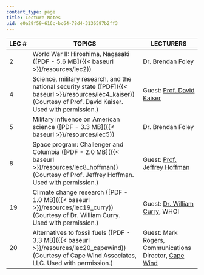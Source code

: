 ```yaml
---
content_type: page
title: Lecture Notes
uid: e0a29f59-616c-bc64-78d4-3136597b2ff3
---
```


| LEC # | TOPICS | LECTURERS |
| --- | --- | --- |
| 2 | World War II: Hiroshima, Nagasaki ([PDF - 5.6 MB]({{< baseurl >}}/resources/lec2)) | Dr. Brendan Foley |
| 4 | Science, military research, and the national security state ([PDF]({{< baseurl >}}/resources/lec4_kaiser)) (Courtesy of Prof. David Kaiser. Used with permission.) | Guest: [Prof. David Kaiser](http://web.mit.edu/dikaiser/www/) |
| 5 | Military influence on American science ([PDF - 3.3 MB]({{< baseurl >}}/resources/lec5)) | Dr. Brendan Foley |
| 8 | Space program: Challenger and Columbia ([PDF - 2.0 MB]({{< baseurl >}}/resources/lec8_hoffman)) (Courtesy of Prof. Jeffrey Hoffman. Used with permission.) | Guest: [Prof. Jeffrey Hoffman](http://en.wikipedia.org/wiki/Jeffrey_A._Hoffman) |
| 19 | Climate change research ([PDF - 1.0 MB]({{< baseurl >}}/resources/lec19_curry)) (Courtesy of Dr. William Curry. Used with permission.) | Guest: [Dr. William Curry](http://www.whoi.edu/science/GG/people/wcurry/index.htm), WHOI |
| 20 | Alternatives to fossil fuels ([PDF - 3.3 MB]({{< baseurl >}}/resources/lec20_capewind)) (Courtesy of Cape Wind Associates, LLC. Used with permission.) | Guest: Mark Rogers, Communications Director, [Cape Wind](http://www.capewind.org/)